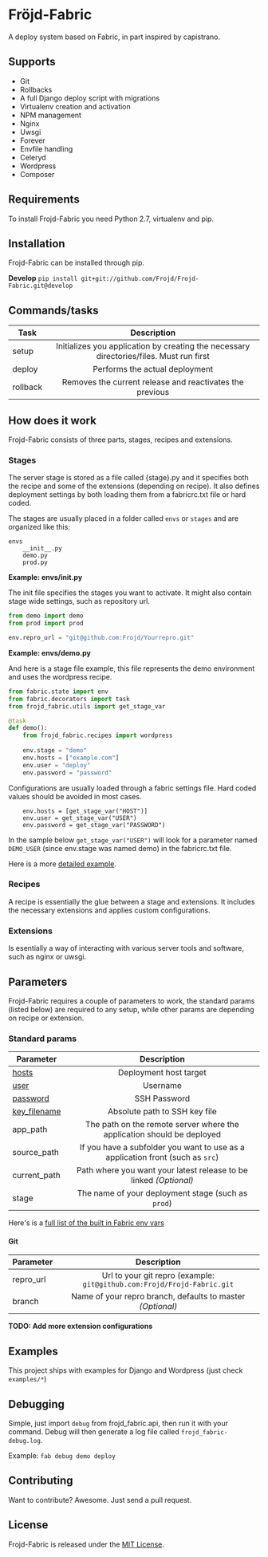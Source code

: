 # Fröjd-Fabric
A deploy system based on Fabric, in part inspired by capistrano.

## Supports
- Git
- Rollbacks
- A full Django deploy script with migrations
- Virtualenv creation and activation
- NPM management
- Nginx
- Uwsgi
- Forever
- Envfile handling
- Celeryd
- Wordpress
- Composer

## Requirements
To install Frojd-Fabric you need Python 2.7, virtualenv and pip.

## Installation

Frojd-Fabric can be installed through pip.

**Develop**
`pip install git+git://github.com/Frojd/Frojd-Fabric.git@develop`

## Commands/tasks

|Task|Description|
|----------|:-------------:|
|setup|Initializes you application by creating the necessary directories/files. Must run first|
|deploy|Performs the actual deployment|
|rollback|Removes the current release and reactivates the previous|

## How does it work

Frojd-Fabric consists of three parts, stages, recipes and extensions.

### Stages
The server stage is stored as a file called {stage}.py and it specifies both the recipe and some of the extensions (depending on recipe). It also defines deployment settings by both loading them from a fabricrc.txt file or hard coded.

The stages are usually placed in a folder called `envs` or `stages` and are organized like this:

```
envs
	__init__.py
	demo.py
	prod.py
```

**Example: envs/__init__.py**

The init file specifies the stages you want to activate. It might also contain stage wide settings, such as repository url.

```python
from demo import demo
from prod import prod

env.repro_url = "git@github.com:Frojd/Yourrepro.git"
```

**Example: envs/demo.py**

And here is a stage file example, this file represents the demo environment and uses the wordpress recipe.

```python
from fabric.state import env
from fabric.decorators import task
from frojd_fabric.utils import get_stage_var

@task
def demo():
	from frojd_fabric.recipes import wordpress
	
	env.stage = "demo"
	env.hosts = ["example.com"]
	env.user = "deploy"
	env.password = "password"
```

Configurations are usually loaded through a fabric settings file. Hard coded values should be avoided in most cases.

```
	env.hosts = [get_stage_var("HOST")]
	env.user = get_stage_var("USER")
	env.password = get_stage_var("PASSWORD")
```

In the sample below `get_stage_var("USER")` will look for a parameter named `DEMO_USER` (since env.stage was named demo) in the fabricrc.txt file.

Here is a more [detailed example](https://github.com/Frojd/Frojd-Fabric/blob/develop/examples/django/fabricrc.template.txt).

### Recipes
A recipe is essentially the glue between a stage and extensions. It includes the necessary extensions and applies custom configurations.

### Extensions
Is esentially a way of interacting with various server tools and software, such as nginx or uwsgi.

## Parameters
Frojd-Fabric requires a couple of parameters to work, the standard params (listed below) are required to any setup, while other params are depending on recipe or extension.

### Standard params

|Parameter|Description|
|----------|:-------------:|
|[hosts](http://docs.fabfile.org/en/1.10/usage/env.html#hosts)|Deployment host target|
|[user](http://docs.fabfile.org/en/1.10/usage/env.html#user)|Username|
|[password](http://docs.fabfile.org/en/1.10/usage/env.html#password)|SSH Password|
|[key_filename](http://docs.fabfile.org/en/1.10/usage/env.html#key-filename)|Absolute path to SSH key file|
|app_path|The path on the remote server where the application should be deployed|
|source_path|If you have a subfolder you want to use as a application front (such as `src`)|
|current_path|Path where you want your latest release to be linked *(Optional)*|
|stage|The name of your deployment stage (such as `prod`)|

Here's is a [full list of the built in Fabric env vars](http://docs.fabfile.org/en/1.10/usage/env.html#environment-as-configuration)

#### Git
|Parameter|Description|
|----------|:-------------:|
|repro_url|Url to your git repro (example: `git@github.com:Frojd/Frojd-Fabric.git`|
|branch|Name of your repro branch, defaults to master *(Optional)*|

**TODO: Add more extension configurations**

## Examples

This project ships with examples for Django and Wordpress (just check `examples/*`)

## Debugging

Simple, just import `debug` from frojd_fabric.api, then run it with your command.
Debug will then generate a log file called `frojd_fabric-debug.log`.

Example: `fab debug demo deploy`


## Contributing

Want to contribute? Awesome. Just send a pull request.


## License

Frojd-Fabric is released under the [MIT License](http://www.opensource.org/licenses/MIT).

